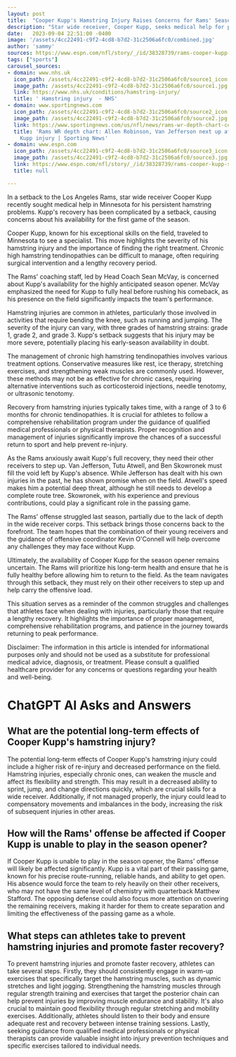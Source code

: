 ```yaml
---
layout: post
title:  "Cooper Kupp's Hamstring Injury Raises Concerns for Rams' Season Opener"
description: "Star wide receiver, Cooper Kupp, seeks medical help for persistent hamstring problems, casting doubt on his availability for the highly anticipated season opener."
date:   2023-09-04 22:51:00 -0400
image: '/assets/4cc22491-c9f2-4cd8-b7d2-31c2506a6fc0/combined.jpg'
author: 'sammy'
sources: https://www.espn.com/nfl/story/_/id/38328739/rams-cooper-kupp-seeing-specialist-hamstring-injury https://www.sports-health.com/sports-injuries/leg-injuries/treatments-chronic-high-hamstring-tendinopathy https://www.nhs.uk/conditions/hamstring-injury/ https://www.espn.co.uk/blog/los-angeles-rams/post/_/id/44010/what-does-the-rams-wide-receiver-group-look-like-without-cooper-kupp https://www.sportingnews.com/us/nfl/news/rams-wr-depth-chart-cooper-kupp-injury/i6uohbzr20cka6mm97otecdw
tags: ["sports"]
carousel_sources:
- domain: www.nhs.uk
  icon_path: /assets/4cc22491-c9f2-4cd8-b7d2-31c2506a6fc0/source1_icon.jpg
  image_path: /assets/4cc22491-c9f2-4cd8-b7d2-31c2506a6fc0/source1.jpg
  link: https://www.nhs.uk/conditions/hamstring-injury/
  title: ' Hamstring injury  - NHS'
- domain: www.sportingnews.com
  icon_path: /assets/4cc22491-c9f2-4cd8-b7d2-31c2506a6fc0/source2_icon.jpg
  image_path: /assets/4cc22491-c9f2-4cd8-b7d2-31c2506a6fc0/source2.jpg
  link: https://www.sportingnews.com/us/nfl/news/rams-wr-depth-chart-cooper-kupp-injury/i6uohbzr20cka6mm97otecdw
  title: 'Rams WR depth chart: Allen Robinson, Van Jefferson next up after Cooper
    Kupp injury | Sporting News'
- domain: www.espn.com
  icon_path: /assets/4cc22491-c9f2-4cd8-b7d2-31c2506a6fc0/source3_icon.jpg
  image_path: /assets/4cc22491-c9f2-4cd8-b7d2-31c2506a6fc0/source3.jpg
  link: https://www.espn.com/nfl/story/_/id/38328739/rams-cooper-kupp-seeing-specialist-hamstring-injury
  title: null

---
```


In a setback to the Los Angeles Rams, star wide receiver Cooper Kupp recently sought medical help in Minnesota for his persistent hamstring problems. Kupp's recovery has been complicated by a setback, causing concerns about his availability for the first game of the season.

Cooper Kupp, known for his exceptional skills on the field, traveled to Minnesota to see a specialist. This move highlights the severity of his hamstring injury and the importance of finding the right treatment. Chronic high hamstring tendinopathies can be difficult to manage, often requiring surgical intervention and a lengthy recovery period.

The Rams' coaching staff, led by Head Coach Sean McVay, is concerned about Kupp's availability for the highly anticipated season opener. McVay emphasized the need for Kupp to fully heal before rushing his comeback, as his presence on the field significantly impacts the team's performance.

Hamstring injuries are common in athletes, particularly those involved in activities that require bending the knee, such as running and jumping. The severity of the injury can vary, with three grades of hamstring strains: grade 1, grade 2, and grade 3. Kupp's setback suggests that his injury may be more severe, potentially placing his early-season availability in doubt.

The management of chronic high hamstring tendinopathies involves various treatment options. Conservative measures like rest, ice therapy, stretching exercises, and strengthening weak muscles are commonly used. However, these methods may not be as effective for chronic cases, requiring alternative interventions such as corticosteroid injections, needle tenotomy, or ultrasonic tenotomy.

Recovery from hamstring injuries typically takes time, with a range of 3 to 6 months for chronic tendinopathies. It is crucial for athletes to follow a comprehensive rehabilitation program under the guidance of qualified medical professionals or physical therapists. Proper recognition and management of injuries significantly improve the chances of a successful return to sport and help prevent re-injury.

As the Rams anxiously await Kupp's full recovery, they need their other receivers to step up. Van Jefferson, Tutu Atwell, and Ben Skowronek must fill the void left by Kupp's absence. While Jefferson has dealt with his own injuries in the past, he has shown promise when on the field. Atwell's speed makes him a potential deep threat, although he still needs to develop a complete route tree. Skowronek, with his experience and previous contributions, could play a significant role in the passing game.

The Rams' offense struggled last season, partially due to the lack of depth in the wide receiver corps. This setback brings those concerns back to the forefront. The team hopes that the combination of their young receivers and the guidance of offensive coordinator Kevin O'Connell will help overcome any challenges they may face without Kupp.

Ultimately, the availability of Cooper Kupp for the season opener remains uncertain. The Rams will prioritize his long-term health and ensure that he is fully healthy before allowing him to return to the field. As the team navigates through this setback, they must rely on their other receivers to step up and help carry the offensive load.

This situation serves as a reminder of the common struggles and challenges that athletes face when dealing with injuries, particularly those that require a lengthy recovery. It highlights the importance of proper management, comprehensive rehabilitation programs, and patience in the journey towards returning to peak performance.

Disclaimer: The information in this article is intended for informational purposes only and should not be used as a substitute for professional medical advice, diagnosis, or treatment. Please consult a qualified healthcare provider for any concerns or questions regarding your health and well-being.


# ChatGPT AI Asks and Answers
## What are the potential long-term effects of Cooper Kupp's hamstring injury?
The potential long-term effects of Cooper Kupp's hamstring injury could include a higher risk of re-injury and decreased performance on the field. Hamstring injuries, especially chronic ones, can weaken the muscle and affect its flexibility and strength. This may result in a decreased ability to sprint, jump, and change directions quickly, which are crucial skills for a wide receiver. Additionally, if not managed properly, the injury could lead to compensatory movements and imbalances in the body, increasing the risk of subsequent injuries in other areas.

## How will the Rams' offense be affected if Cooper Kupp is unable to play in the season opener?
If Cooper Kupp is unable to play in the season opener, the Rams' offense will likely be affected significantly. Kupp is a vital part of their passing game, known for his precise route-running, reliable hands, and ability to get open. His absence would force the team to rely heavily on their other receivers, who may not have the same level of chemistry with quarterback Matthew Stafford. The opposing defense could also focus more attention on covering the remaining receivers, making it harder for them to create separation and limiting the effectiveness of the passing game as a whole.

## What steps can athletes take to prevent hamstring injuries and promote faster recovery?
To prevent hamstring injuries and promote faster recovery, athletes can take several steps. Firstly, they should consistently engage in warm-up exercises that specifically target the hamstring muscles, such as dynamic stretches and light jogging. Strengthening the hamstring muscles through regular strength training and exercises that target the posterior chain can help prevent injuries by improving muscle endurance and stability. It's also crucial to maintain good flexibility through regular stretching and mobility exercises. Additionally, athletes should listen to their body and ensure adequate rest and recovery between intense training sessions. Lastly, seeking guidance from qualified medical professionals or physical therapists can provide valuable insight into injury prevention techniques and specific exercises tailored to individual needs.

